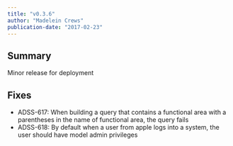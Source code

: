 ```yaml
---
title: "v0.3.6"
author: "Madelein Crews"
publication-date: "2017-02-23"
---
```


## Summary

Minor release for deployment 

## Fixes

- ADSS-617: When building a query that contains a functional area with a parentheses in the name of functional area, the query fails
- ADSS-618: By default when a user from apple logs into a system, the user should have model admin privileges